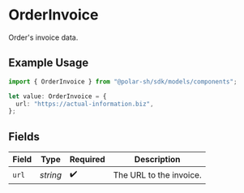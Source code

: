 # OrderInvoice

Order's invoice data.

## Example Usage

```typescript
import { OrderInvoice } from "@polar-sh/sdk/models/components";

let value: OrderInvoice = {
  url: "https://actual-information.biz",
};
```

## Fields

| Field                   | Type                    | Required                | Description             |
| ----------------------- | ----------------------- | ----------------------- | ----------------------- |
| `url`                   | *string*                | :heavy_check_mark:      | The URL to the invoice. |